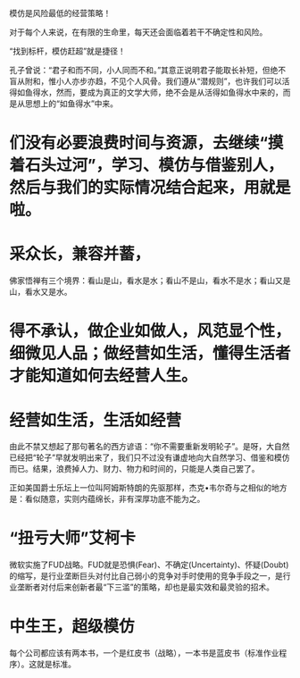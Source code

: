 模仿是风险最低的经营策略！

对于每个人来说，在有限的生命里，每天还会面临着若干不确定性和风险。

“找到标杆，模仿赶超”就是捷径！

孔子曾说：“君子和而不同，小人同而不和。”其意正说明君子能取长补短，但绝不盲从附和，惟小人亦步亦趋，不见个人风骨。我们遵从“潜规则”，也许我们可以活得如鱼得水，然而，要成为真正的文学大师，绝不会是从活得如鱼得水中来的，而是从思想上的“如鱼得水”中来。

# 们没有必要浪费时间与资源，去继续“摸着石头过河”，学习、模仿与借鉴别人，然后与我们的实际情况结合起来，用就是啦。

# 采众长，兼容并蓄，
佛家悟禅有三个境界：看山是山，看水是水；看山不是山，看水不是水；看山又是山，看水又是水。


# 得不承认，做企业如做人，风范显个性，细微见人品；做经营如生活，懂得生活者才能知道如何去经营人生。

# 经营如生活，生活如经营
由此不禁又想起了那句著名的西方谚语：“你不需要重新发明轮子”。是呀，大自然已经把“轮子”早就发明出来了，我们只不过没有谦虚地向大自然学习、借鉴和模仿而已。结果，浪费掉人力、财力、物力和时间的，只能是人类自己罢了。

正如美国爵士乐坛上一位叫阿姆斯特朗的先驱那样，杰克•韦尔奇与之相似的地方是：看似随意，实则内蕴绵长，非有深厚功底不能为之。

# “扭亏大师”艾柯卡 

微软实施了FUD战略。FUD就是恐惧(Fear)、不确定(Uncertainty)、怀疑(Doubt)的缩写，是行业垄断巨头对付比自己弱小的竞争对手时使用的竞争手段之一，是行业垄断者对付后来创新者最“下三滥”的策略，却也是最实效和最灵验的招术。

# 中生王，超级模仿

每个公司都应该有两本书，一个是红皮书（战略），一本书是蓝皮书（标准作业程序）。这就是标准。
